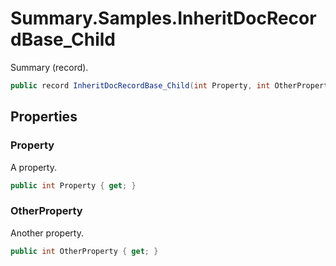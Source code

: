 # Summary.Samples.InheritDocRecordBase_Child
Summary (record).

```cs
public record InheritDocRecordBase_Child(int Property, int OtherProperty) : InheritDocRecordBase(Property)
```

## Properties
### Property
A property.

```cs
public int Property { get; }
```

### OtherProperty
Another property.

```cs
public int OtherProperty { get; }
```

